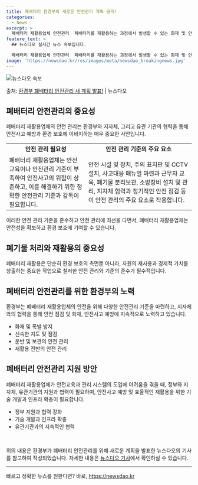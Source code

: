```yaml
---
title: 폐배터리 환경부의 새로운 안전관리 계획 공개!
categories:
  - News
excerpt: >
  폐배터리 재활용업체 안전관리  폐배터리를 재활용하는 과정에서 발생할 수 있는 화재 및 안전사고를 예방하기 위…
feature_text: >
  ## 뉴스다오 실시간 뉴스 속보입니다.

  폐배터리 재활용업체 안전관리  폐배터리를 재활용하는 과정에서 발생할 수 있는 화재 및 안전사고를 예방하기 위…
image: 'https://newsdao.kr/res/images/meta/newsdao_breakingnews.jpg'
---
```


![뉴스다오 속보](https://newsdao.kr/res/images/meta/newsdao_breakingnews.jpg)

<p>출처: <a href="https://newsdao.kr/4511" rel="dofollow">환경부 폐배터리 안전관리 새 계획 발표!</a> | 뉴스다오</p>

<h2 data-ke-size="size26">폐배터리 안전관리의 중요성</h2>
<p data-ke-size="size16">폐배터리 재활용업체의 안전 관리는 환경부와 지자체, 그리고 유관 기관의 협력을 통해 안전사고 예방과 환경 보호에 이바지하는 매우 중요한 사안입니다.</p>
<table>
	<tr>
		<td style="text-align: center; height: 17px;"><b>안전 관리 필요성</b></td>
		<td style="text-align: center; height: 17px;"><b>안전 관리 기준의 주요 요소</b></td>
	</tr>
	<tr>
		<td>폐배터리 재활용업체는 안전교육이나 안전관리 기준이 부족하여 안전사고의 위험이 상존하고, 이를 해결하기 위한 정확한 안전관리 기준과 감독이 필요합니다.</td>
		<td>안전 시설 및 장치, 주의 표지판 및 CCTV 설치, 사고대응 매뉴얼 마련과 근무자 교육, 폐기물 분리보관, 소방장비 설치 및 관리, 지자체 협력과 정기적인 안전 점검 등이 안전 관리의 주요 요소로 작용합니다.</td>
	</tr>
</table>
<p data-ke-size="size16">이러한 안전 관리 기준을 준수하고 안전 관리에 최선을 다면서, 폐배터리 재활용업체는 안전성을 확보하고 환경 보호에 기여할 수 있습니다.</p>

<h2 data-ke-size="size26">폐기물 처리와 재활용의 중요성</h2>
<p data-ke-size="size16">폐배터리 재활용은 단순히 환경 보호의 측면뿐 아니라, 자원의 재사용과 경제적 가치를 창출하는 중요한 작업으로 철저한 안전 관리와 기준의 준수가 필수적입니다.</p>

<h2 data-ke-size="size26">폐배터리 안전관리를 위한 환경부의 노력</h2>
<p data-ke-size="size16">환경부는 폐배터리 재활용업체의 안전을 위해 다양한 안전관리 기준을 마련하고, 지자체와의 협력을 통해 안전 점검 및 화재, 안전사고 예방에 지속적으로 노력하고 있습니다.</p>
<ul>
	<li>화재 및 폭발 방지</li>
	<li>신속한 지도 및 점검</li>
	<li>운반 및 보관의 안전 관리</li>
	<li>재활용 전반의 안전 관리</li>
</ul>

<h2 data-ke-size="size26">폐배터리 안전관리 지원 방안</h2>
<p data-ke-size="size16">폐배터리 재활용업체가 안전교육과 관리 시스템의 도입에 어려움을 겪을 때, 정부와 지자체, 유관기관의 지원과 협력이 필요하며, 안전사고 예방 및 효율적인 재활용을 위한 기술 개발과 인프라 확충이 필요합니다.</p>
<ul>
	<li>정부 지원과 협력 강화</li>
	<li>기술 개발과 인프라 확충</li>
	<li>유관기관과의 지속적인 협력</li>
</ul>

<p data-ke-size="size16">&nbsp;</p>
<p data-ke-size="size16">위의 내용은 환경부가 폐배터리 안전관리를 위해 새로운 계획을 발표한 뉴스다오의 기사를 참고하여 작성되었습니다. 자세한 내용은 <a href="https://newsdao.kr/4511" target="_blank" rel="noopener">뉴스다오 기사</a>에서 확인하실 수 있습니다.</p>
<hr> 

빠르고 정확한 뉴스를 원한다면? 바로, <a href="https://newsdao.kr" rel="dofollow">https://newsdao.kr</a>


    
